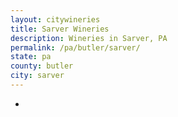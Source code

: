 ```yaml
---
layout: citywineries
title: Sarver Wineries
description: Wineries in Sarver, PA
permalink: /pa/butler/sarver/
state: pa
county: butler
city: sarver
---
```

-
